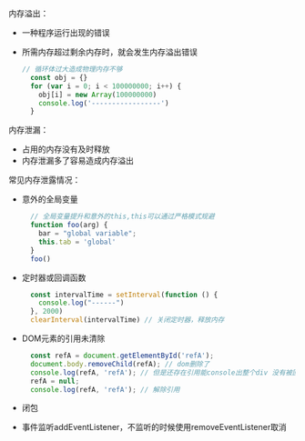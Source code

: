 内存溢出：
  - 一种程序运行出现的错误
  - 所需内存超过剩余内存时，就会发生内存溢出错误

    ```js
    // 循环体过大造成物理内存不够
      const obj = {}
      for (var i = 0; i < 100000000; i++) {
        obj[i] = new Array(100000000)
        console.log('-----------------')
      }
    ```

内存泄漏：
  - 占用的内存没有及时释放
  - 内存泄漏多了容易造成内存溢出

常见内存泄露情况：
  - 意外的全局变量
    ```js
      // 全局变量提升和意外的this,this可以通过严格模式规避
      function foo(arg) {
        bar = "global variable";
        this.tab = 'global'
      }
      foo()
    ```
  - 定时器或回调函数
    ```js
      const intervalTime = setInterval(function () {
        console.log("------")
      }, 2000)
      clearInterval(intervalTime) // 关闭定时器，释放内存
    ```

  - DOM元素的引用未清除

    ```js
      const refA = document.getElementById('refA');
      document.body.removeChild(refA); // dom删除了
      console.log(refA, 'refA'); // 但是还存在引用能console出整个div 没有被回收
      refA = null;
      console.log(refA, 'refA'); // 解除引用
    ```

  - 闭包

  - 事件监听addEventListener，不监听的时候使用removeEventListener取消